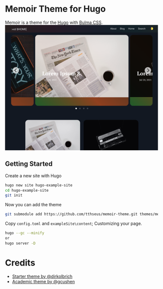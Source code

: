 # Memoir Theme for Hugo

Memoir is a theme for the [Hugo](https://gohugo.io) with [Bulma CSS](https://bulma.io).
![](2021-12-11-21-36-21.png)
## Getting Started

Create a new site with Hugo

```bash
hugo new site hugo-example-site
cd hugo-example-site
git init
```

Now you can add the theme

```bash
git submodule add https://github.com/tthseus/memoir-theme.git themes/memoir-theme
```

Copy `config.toml` and `exampleSite\content`; Customizing your page.  


```bash
hugo --gc --minify
or 
hugo server -D
```

# Credits

-   [Starter theme by @dirkolbrich](https://github.com/dirkolbrich/hugo-theme-tailwindcss-starter)
-   [Academic theme by @gcushen](https://sourcethemes.com/academic/)